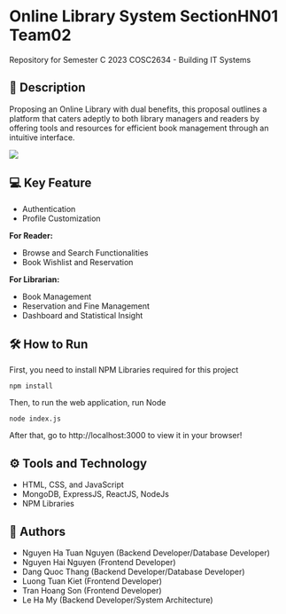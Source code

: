# Online Library System SectionHN01 Team02
Repository for Semester C 2023 COSC2634 - Building IT Systems

## 📖 Description
Proposing an Online Library with dual benefits, this proposal outlines a platform that caters adeptly to both library managers and readers	 by offering tools and resources for efficient book management through an intuitive interface.
<br>

<p> 
<img src = 'https://github.com/Nguyen020903/Online_Library_System_SectionHN01_Team-02_Sam.github.io/assets/116583355/18bf18cc-c5c8-4430-af69-660f9b608ced'>
</p>

## 💻 Key Feature
- Authentication
- Profile Customization

<b> For Reader: </b>
- Browse and Search Functionalities
- Book Wishlist and Reservation

<b> For Librarian: </b>
- Book Management
- Reservation and Fine Management
- Dashboard and Statistical Insight


## 🛠️ How to Run
First, you need to install NPM Libraries required for this project
```
npm install
```

Then, to run the web application, run Node
```
node index.js
```

After that, go to http://localhost:3000 to view it in your browser!

## ⚙️ Tools and Technology
- HTML, CSS, and JavaScript
- MongoDB, ExpressJS, ReactJS, NodeJs
- NPM Libraries

## 🌟 Authors
- Nguyen Ha Tuan Nguyen (Backend Developer/Database Developer)
- Nguyen Hai Nguyen (Frontend Developer)
- Dang Quoc Thang (Backend Developer/Database Developer)
- Luong Tuan Kiet (Frontend Developer)
- Tran Hoang Son (Frontend Developer)
- Le Ha My (Backend Developer/System Architecture)
